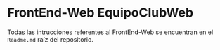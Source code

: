 # FrontEnd-Web EquipoClubWeb

Todas las intrucciones referentes al FrontEnd-Web se encuentran en el `Readme.md` raíz del repositorio.